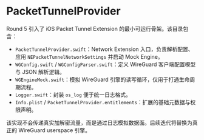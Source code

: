 # PacketTunnelProvider

Round 5 引入了 iOS Packet Tunnel Extension 的最小可运行骨架。该目录包含：

- `PacketTunnelProvider.swift`：Network Extension 入口，负责解析配置、应用 `NEPacketTunnelNetworkSettings` 并启动 Mock Engine。
- `WGConfig.swift` / `WGConfigParser.swift`：定义 WireGuard 客户端配置模型与 JSON 解析逻辑。
- `WGEngineMock.swift`：模拟 WireGuard 引擎的读写循环，仅用于打通生命周期流程。
- `Logger.swift`：封装 `os_log` 便于统一日志格式。
- `Info.plist` / `PacketTunnelProvider.entitlements`：扩展的基础元数据与权限声明。

该实现不会传递真实加解密流量，而是通过日志模拟数据面。后续迭代将替换为真正的 WireGuard userspace 引擎。

